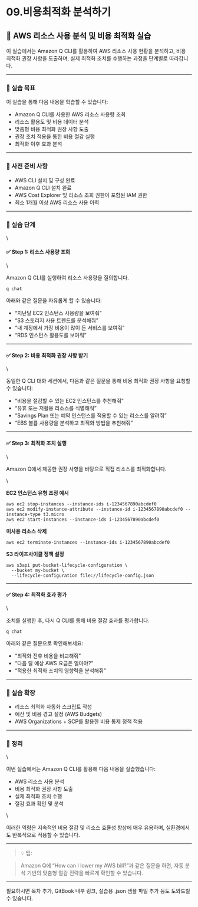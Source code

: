 # 09.비용최적화 분석하기

## 💸 AWS 리소스 사용 분석 및 비용 최적화 실습

이 실습에서는 Amazon Q CLI를 활용하여 AWS 리소스 사용 현황을 분석하고, 비용 최적화 권장 사항을 도출하며, 실제 최적화 조치를 수행하는 과정을 단계별로 따라갑니다.

***

### 🎯 실습 목표 

이 실습을 통해 다음 내용을 학습할 수 있습니다:

* Amazon Q CLI를 사용한 AWS 리소스 사용량 조회
* 리소스 활용도 및 비용 데이터 분석
* 맞춤형 비용 최적화 권장 사항 도출
* 권장 조치 적용을 통한 비용 절감 실행
* 최적화 이후 효과 분석

***

### 🔧 사전 준비 사항

* AWS CLI 설치 및 구성 완료
* Amazon Q CLI 설치 완료
* AWS Cost Explorer 및 리소스 조회 권한이 포함된 IAM 권한
* 최소 1개월 이상 AWS 리소스 사용 이력

***

### 🧪 실습 단계

\


#### ✅ Step 1: 리소스 사용량 조회

\


Amazon Q CLI를 실행하여 리소스 사용량을 질의합니다.

```
q chat
```

아래와 같은 질문을 자유롭게 할 수 있습니다:

* “지난달 EC2 인스턴스 사용량을 보여줘”
* “S3 스토리지 사용 트렌드를 분석해줘”
* “내 계정에서 가장 비용이 많이 든 서비스를 보여줘”
* “RDS 인스턴스 활용도를 보여줘”

***

#### ✅ Step 2: 비용 최적화 권장 사항 받기

\


동일한 Q CLI 대화 세션에서, 다음과 같은 질문을 통해 비용 최적화 권장 사항을 요청할 수 있습니다:

* “비용을 절감할 수 있는 EC2 인스턴스를 추천해줘”
* “유휴 또는 저활용 리소스를 식별해줘”
* “Savings Plan 또는 예약 인스턴스를 적용할 수 있는 리소스를 알려줘”
* “EBS 볼륨 사용량을 분석하고 최적화 방법을 추천해줘”

***

#### ✅ Step 3: 최적화 조치 실행

\


Amazon Q에서 제공한 권장 사항을 바탕으로 직접 리소스를 최적화합니다.

\


**EC2 인스턴스 유형 조정 예시**

```
aws ec2 stop-instances --instance-ids i-1234567890abcdef0
aws ec2 modify-instance-attribute --instance-id i-1234567890abcdef0 --instance-type t3.micro
aws ec2 start-instances --instance-ids i-1234567890abcdef0
```

**미사용 리소스 삭제**

```
aws ec2 terminate-instances --instance-ids i-1234567890abcdef0
```

**S3 라이프사이클 정책 설정**

```
aws s3api put-bucket-lifecycle-configuration \
  --bucket my-bucket \
  --lifecycle-configuration file://lifecycle-config.json
```

***

#### ✅ Step 4: 최적화 효과 평가

\


조치를 실행한 후, 다시 Q CLI를 통해 비용 절감 효과를 평가합니다.

```
q chat
```

아래와 같은 질문으로 확인해보세요:

* “최적화 전후 비용을 비교해줘”
* “다음 달 예상 AWS 요금은 얼마야?”
* “적용한 최적화 조치의 영향력을 분석해줘”

***

### 🧩 실습 확장

* 리소스 최적화 자동화 스크립트 작성
* 예산 및 비용 경고 설정 (AWS Budgets)
* AWS Organizations + SCP를 활용한 비용 통제 정책 적용

***

### 🧠 정리

\


이번 실습에서는 Amazon Q CLI를 활용해 다음 내용을 실습했습니다:

* AWS 리소스 사용 분석
* 비용 최적화 권장 사항 도출
* 실제 최적화 조치 수행
* 절감 효과 확인 및 분석

\


이러한 역량은 지속적인 비용 절감 및 리소스 효율성 향상에 매우 유용하며, 실환경에서도 반복적으로 적용할 수 있습니다.

***

> 💡 팁:

> Amazon Q에 “How can I lower my AWS bill?”과 같은 질문을 하면, 자동 분석 기반의 맞춤형 절감 전략을 빠르게 확인할 수 있습니다.

***

필요하시면 목차 추가, GitBook 내부 링크, 실습용 .json 샘플 파일 추가 등도 도와드릴 수 있습니다.
